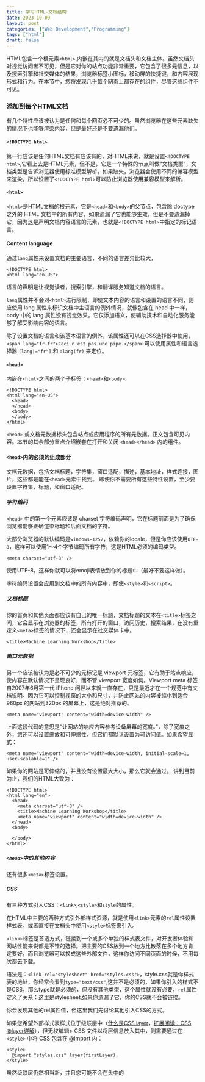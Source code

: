 ```yaml
---
title: 学习HTML-文档结构
date: 2023-10-09
layout: post
categories: ["Web Development","Programming"]
tags: ["html"]
draft: false
---
```


HTML包含一个根元素`<html>`,内嵌在其内的就是文档头和文档主体。虽然文档头对视觉访问者不可见，但是它对你的站点功能非常重要，它包含了很多元信息，以及搜索引擎和社交媒体的结果，浏览器标签小图标，移动屏的快捷键，和内容展现形式和行为。在本节中，您将发现几乎每个网页上都存在的组件，尽管这些组件不可见。


### 添加到每个HTML文档

有几个特性应该被认为是任何和每个网页必不可少的。虽然浏览器在这些元素缺失的情况下也能够渲染内容，但是最好还是不要遗漏他们。

#### `<!DOCTYPE html>`

第一行应该是任何HTML文档有应该有的，对HTML来说，就是设置`<!DOCTYPE html>`,它看上去是HTML元素，但不是，它是一个特殊的节点叫做“文档类型”，文档类型是告诉浏览器使用标准模型解析，如果缺失，浏览器会使用不同的兼容模型来渲染，所以设置了`<!DOCTYPE html>`可以防止浏览器使用兼容模型来解析。

#### `<html>`

`<html>`是HTML文档的根元素，它是`<head>`和`<body>`的父节点，包含除 doctype 之外的 HTML 文档中的所有内容，如果遗漏了它也能够生效，但是不要遗漏掉它，因为这是声明文档内容语言的元素，也就是`<!DOCTYPE html>`中指定的标记语言。

#### Content language

通过`lang`属性来设置文档的主要语言，不同的语言差异比较大，

```
<!DOCTYPE html>
<html lang="en-US">
```
语言的声明是让视觉读者，搜索引擎，和翻译服务知道文档的语言。

`lang`属性并不会对`<html>`进行限制，即使文本内容的语言和设置的语言不同，则应使用 lang 属性来标识文档中主语言的例外情况，就像包含在 head 中一样，body 中的 lang 属性没有视觉效果。它仅添加语义，使辅助技术和自动化服务能够了解受影响内容的语言。

除了设置文档的语言和该基本语言的例外，该属性还可以在CSS选择器中使用，`<span lang="fr-fr">Ceci n'est pas une pipe.</span>` 可以使用属性和语言选择器 `[lang|="fr"]` 和 `:lang(fr)` 来定位。

#### `<head>`

内嵌在`<html>`之间的两个子标签：`<head>`和`<body>`:

```
<!DOCTYPE html>
<html lang="en-US">
  <head>
  </head>
  <body>
  </body>
</html>

```
`<head>` 或文档元数据标头包含站点或应用程序的所有元数据。正文包含可见内容。本节的其余部分重点介绍嵌套在打开和关闭 `<head></head>` 内的组件。

#### `<head>`内的必须的组成部分

文档元数据，包括文档标题，字符集，窗口适配，描述，基本地址，样式连接，图片，这些都是能在`<head>`元素中找到。
即使你不需要所有这些特性设置，至少要设置字符集，标题，和窗口适配。

##### 字符编码

`<head>` 中的第一个元素应该是 charset 字符编码声明，它在标题前面是为了确保浏览器能够正确渲染标题和后面文档的字符。

大部分浏览器的默认编码是`windows-1252`，依赖你的locale，但是你应该使用`UTF-8`，这样可以使用1～4个字节编码所有字符，这是HTML必须的编码类型。

```
<meta charset="utf-8" />
```
使用UTF-8，这样你就可以将emoji表情放到你的标题中（最好不要这样做）。

字符编码设置会应用到文档中的所有内容中，即使`<style>`和`<script>`。


##### 文档标题

你的首页和其他页面都应该有自己的唯一标题，文档标题的文本在`<title>`标签之间，它会显示在浏览器的标签，所有打开的窗口，访问历史，搜索结果，在没有重定义`<meta>`标签的情况下，还会显示在社交媒体卡中。

```
<title>Machine Learning Workshop</title>
```

##### 窗口元数据

另一个应该被认为是必不可少的元标记是 viewport 元标签，它有助于站点响应，使内容在默认情况下呈现良好，而不管 viewport 宽度如何。Viewport meta 标签自2007年6月第一代 iPhone 问世以来就一直存在，只是最近才在一个规范中有文档说明。因为它可以控制视窗的大小和尺寸，并防止网站的内容被缩小到适合960px 的网站到320px 的屏幕上，这是绝对推荐的。

```
<meta name="viewport" content="width=device-width" />
```
上面这段代码的意思是“让网站的响应内容参考设备屏幕的宽度。”，除了宽度之外，您还可以设置缩放和可伸缩性，但它们都默认设置为可访问值。如果希望显式：

```
<meta name="viewport" content="width=device-width, initial-scale=1, user-scalable=1" />
```

如果你的网站是可伸缩的，并且没有设置最大大小，那么它就会通过。
讲到目前为止，我们的HTML大致为：

```
<!DOCTYPE html>
<html lang="en">
  <head>
    <meta charset="utf-8" />
    <title>Machine Learning Workshop</title>
    <meta name="viewport" content="width=device-width" />
  </head>
  <body>

  </body>
</html>
```

##### `<head>`中的其他内容

还有很多`<meta>`标签设置。

##### CSS

有三种方式引入CSS：`<link>`,`<style>`和`style`的属性。

在HTML中主要的两种方式引外部样式资源，就是使用`<link>`元素的`rel`属性设置样式表。或者直接在文档头中使用`<style>`标签来引入。

`<link>`标签是首选方式，链接到一个或多个单独的样式表文件，对开发者体验和网站性能来说都是不错的选择。把主要的CSS放到一个地方比散落在多个地方肯定要好，而且浏览器可以换成这些外部文件，这样你访问不同页面的时候，不用每次都去下载。

语法是：`<link rel="stylesheet" href="styles.css">`，style.css就是你样式表的地址，你经常会看到`type="text/css"`,这并不是必须的，如果你引入的样式不是CSS，那么type就是必须的，但没有其他类型，这个属性就没有必要，`rel`属性定义了关系：这里是stylesheet,如果你遗漏了它，你的CSS就不会被链接。

你会发现其他的rel属性值，但这里我们先讨论其他引入CSS的方式。

如果您希望外部样式表样式位于级联层中（[什么是CSS layer](https://developer.mozilla.org/en-US/docs/Web/CSS/@layer)，[扩展阅读：CSS @layer详解](https://www.zhangxinxu.com/wordpress/2022/05/css-layer-rule/)），但无权编辑> CSS 文件以将层信息放入其中，则需要通过在`<style>` 中将 CSS 包含在 @import 内：

```
<style>
  @import "styles.css" layer(firstLayer);
</style>
```
虽然级联层仍然相当新，并且您可能不会在头中的 <style> 里发现使用 @import ，但您经常会看到在头样式块中声明的自定义属性：

```
<style>
  :root {
    --theme-color: #226DAA;
  }
</style>
```
通过 `<link>`或 `<style>` 的方式应该放在头部。如果将它们包含在文档的正文中，它们也会起作用，但出于性能原因，您希望将样式放在头部。这可能看起来违反直觉，因为您可能认为您希望首先加载内容，但实际上您希望浏览器知道在加载内容时如何呈现内容。首先添加样式可以防止在首次呈现元素后设置样式时发生不必要的重新绘制。

然后，有一种方法可以在文档的 `<head>` 中包含您永远不会使用的样式：内联样式。您可能永远不会在头部使用内联样式，因为用户代理的样式表默认隐藏头部。但是，例如，如果您想制作一个没有 JavaScript 的 CSS 编辑器，以便可以测试页面的自定义元素，则可以使用 display: block 使头部可见，然后隐藏头部中的所有内容，然后使用内联 style 属性，使内容可编辑样式块可见。

```
<style contenteditable style="display: block; font-family: monospace; white-space: pre;">
  head { display: block; }
  head * { display: none; }
  :root {
    --theme-color: #226DAA;
  }
</style>
```
虽然您可以在 `<style>` 上添加内联样式，但在 style 中设置 `<style>` 的样式会更有趣，我离题了。

##### `<link>` 元素的其他用途

link 元素用于创建 HTML 文档和外部资源之间的关系。其中一些资源可以下载，其他的只提供信息。关系的类型由 rel 属性的值定义。当前 rel 属性有 25 个可用值，可与 `<link>` 、 `<a>` 和 `<area>` 或 `<form>`一起使用， 最好是将这些元信息都在头部中引入，这关系到body中的性能。

现在，您将在标头中包含其他三种类型： icon 、 alternate 和 canonical 。 （您将在下一个模块中包含第四种类型 rel="manifest" ）。

##### 网站图标

使用 `<link>` 标记和 rel="icon" 属性/值对来标识要用于文档的网站图标。网站图标是一个非常小的图标，出现在浏览器选项卡上，通常位于文档标题的左侧。当打开的选项卡数量过多时，选项卡会缩小，标题可能会完全消失，但图标始终保持可见，大多数网站图标是公司或应用程序徽标。

如果您没有声明图标，浏览器将在顶级目录（网站的根文件夹）中查找名为 favicon.ico 的文件。使用 `<link>` ，您可以使用不同的文件名和位置：

```
<link rel="icon" sizes="16x16 32x32 48x48" type="image/png" href="/images/mlwicon.png" />
```
前面的代码表示“对于 16px、32px 或 48px 情况下，使用 mlwicon.png 作为图标。” size 属性接受可缩放图标的 any 值或空格分隔的方形 widthXheight 值列表；如果该几何序列中的宽度和高度值为 16、32、48 或更大，则省略像素单位，并且 X 不区分大小写。

```
<link rel="apple-touch-icon" sizes="180x180" href="/images/mlwicon.png" />
<link rel="mask-icon" href="/images/mlwicon.svg" color="#226DAA" />
```
Safari 浏览器有两种特殊的非标准图标：用于 iOS 设备的 apple-touch-icon 和用于 macOS 上固定选项卡的 mask-icon 。 apple-touch-icon 仅在用户将站点添加到主屏幕时应用：您可以为不同的设备指定具有不同 sizes 的多个图标。 mask-icon 仅当用户在桌面 Safari 中固定选项卡时才会使用：图标本身应该是单色 SVG，并且 color 属性用所需的颜色填充图标。

虽然您可以使用 `<link>` 在每个页面甚至每个页面加载上定义完全不同的图像，但不要这么做。为了保持一致性和良好的用户体验，请使用单个图像！ Twitter 使用蓝鸟：当您在浏览器选项卡中看到蓝鸟时，您就知道该选项卡已打开 Twitter 页面，而无需单击该选项卡。 Google 为其每个不同的应用程序使用不同的图标：例如，有邮件图标、日历图标。但所有的谷歌图标都使用相同的配色方案。同样，您只需通过图标就可以确切地知道打开的选项卡的内容。

##### 该网站的替代版本

我们使用 rel 属性的 alternate 值来标识网站的翻译或替代表示，假设我们有该网站的法语和巴西葡萄牙语版本：

```
<link rel="alternate" href="https://www.machinelearningworkshop.com/fr/" hreflang="fr-FR" />
<link rel="alternate" href="https://www.machinelearningworkshop.com/pt/" hreflang="pt-BR" />
```
使用 alternate 进行翻译时，必须设置 hreflang 属性。

替代值不仅仅用于翻译。例如，当 type 属性设置为 application/rss+xml 或 application/atom+xml 时， type 属性可以定义 RSS 源的备用 URI。让我们链接到该网站的假 PDF 版本。

```
<link rel="alternate" type="application/x-pdf" href="https://machinelearningworkshop.com/mlw.pdf" />
```

##### 规范

如果您创建机器学习研讨会的多个翻译或版本，搜索引擎可能会混淆哪个版本是权威来源。为此，请使用 rel="canonical" 来标识站点或应用程序的首选 URL。

在所有翻译页面和主页上包含规范 URL，以表明我们的首选 URL：

```
<link rel="canonical" href="https://www.machinelearning.com" />
```
rel="canonical" 规范链接最常用于与出版物和博客平台交叉发布，以注明原始来源；当网站联合内容时，它应该包含原始来源的链接。

##### 脚本

`<script>` 标签用于包含脚本。默认类型是 JavaScript。如果您包含任何其他脚本语言，请包含带有 mime 类型的 type 属性，如果是 JavaScript 模块，则包含 type="module" 属性。仅 JavaScript 和 JavaScript 模块被解析和执行。

`<script>` 标签可用于封装代码或下载外部文件。在 MLW 中，没有外部脚本文件，因为与普遍的看法相反，您不需要 JavaScript 来构建功能性网站，而且，这是一个 HTML 学习路径，而不是 JavaScript 学习路径。

稍后您将添加一点 JavaScript 来创建复活节彩蛋：

```
<script>
  document.getElementById('switch').addEventListener('click', function() {
    document.body.classList.toggle('black');
  });
</script>
```
此代码片段为 id 为 switch 的元素创建一个事件处理程序。使用 JavaScript，您不想在元素存在之前就对其进行引用。它还不存在，所以我们还不会包含它。当我们添加灯开关元素时，我们将在 `<body>` 底部添加 `<script>` 而不是在 `<head>` 中。为什么？有两个原因，我们希望确保元素在遇到引用它们的脚本之前就存在，因为我们不将该脚本基于 DOMContentLoaded 事件。而且，主要的是JavaScript 不仅是渲染阻塞的，而且浏览器在下载脚本时会停止下载所有资源，并且在 JavaScript 执行完成之前不会恢复下载其他资源。因此，您经常会在文档的末尾而不是头部找到 JavaScript 请求。

有两个属性可以减少 JavaScript 下载和执行的阻塞性质： defer 和 async 。使用 defer ，在下载期间不会阻止 HTML 渲染，并且 JavaScript 仅在文档​​完成渲染后执行。使用 async ，在下载期间渲染也不会被阻止，但是一旦脚本完成下载，渲染就会在执行 JavaScript 时暂停。

要将 MLW 的 JavaScript 包含在外部文件中，您可以编写：

```
<script src="js/switch.js" defer></script>
```

添加 defer 属性会将脚本的执行推迟到所有内容都呈现之后，从而防止脚本影响性能。 async 和 defer 属性仅对外部脚本有效。

##### Base

还有另一个元素仅在 `<head>`中找到，但不经常使用，`<base>` 元素允许设置默认链接 URL 和目标。 href 属性定义所有相关链接的基本 URL。

target 属性在 `<base>` 以及链接和表单上有效，用于设置这些链接的打开位置。默认值 _self 在与当前文档相同的上下文中打开链接文件。其他选项包括_blank ，它在新窗口中打开每个链接，当前内容的 _parent ，如果打开器不是 iframe，则可能与 self 相同，或者 < b5> ，位于同一浏览器选项卡中，但从任何上下文中弹出以占据整个选项卡。

大多数开发人员将 target 属性添加到他们想要在链接或表单本身的新窗口中打开的少数链接（如果有的话），而不是使用 `<base>` 。

```
<base target="_top" href="https://machinelearningworkshop.com" />
```
如果我们的网站发现自己嵌套在像 Yummly 这样的网站上的 iframe 中，那么包含 `<base>` 元素就意味着当用户单击我们文档中的任何链接时，该链接将从 iframe 中弹出，占用空间整个浏览器窗口。

该元素的缺点之一是锚链接是通过 `<base>` 解析的。 `<base>` 有效地将链接 `<a href="#ref">` 转换为 `<a target="_top" href="https://machinelearningworkshop.com#ref">` ，从而触发对带有附加片段的基本 URL 的 HTTP 请求。

关于 `<base>` 需要注意的其他一些事项：文档中只能有一个 `<base>` 元素，并且它应该出现在使用任何相对 URL 之前，包括可能的脚本或样式表引用。


```
<!DOCTYPE html>
<html lang="en">
  <head>
    <meta charset="utf-8" />
    <title>Machine Learning Workshop</title>
    <meta name="viewport" content="width=device-width" />
    <link rel="stylesheet" src="css/styles.css" />
    <link rel="icon" type="image/png" href="/images/favicon.png" />
    <link rel="alternate" href="https://www.machinelearningworkshop.com/fr/" hreflang="fr-FR" />
    <link rel="alternate" href="https://www.machinelearningworkshop.com/pt/" hreflang="pt-BR" />
    <link rel="canonical" href="https://www.machinelearning.com" />
  </head>
  <body>

    <!-- <script defer src="scripts/lightswitch.js"></script>-->
  </body>
</html>
```

##### HTML 注释

请注意，脚本包含在一些尖括号、破折号和感叹号之间。这就是注释 HTML 的方式。我们会将脚本注释掉，直到页面上出现实际内容为止。 <!-- 和 --> 之间的任何内容都将不可见或无法解析。 HTML 注释可以放在页面上的任何位置，包括头部或正文，但脚本或样式块除外，在这些地方您应该分别使用 JavaScript 和 CSS 注释。




### 原文&其他延伸阅读

- [Document structure](https://web.dev/learn/html/document-structure/)
- [详解日后定会大规模使用的CSS @layer 规则](https://www.zhangxinxu.com/wordpress/2022/05/css-layer-rule/)
